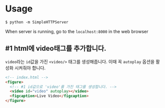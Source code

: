 # Usage

```shell
$ python -m SimpleHTTPServer
```

When server is running, go to the `localhost:8000` in the web browser

## \#1 html에 video태그를 추가합니다.
`video`라는 `id`값을 가진 `<video/>` 태그를 생성해줍니다. 이때 꼭 `autoplay` 옵션을 활성화 시켜줘야 합니다.

```html
<!-- index.html -->
<figure>
  <!-- #1 id값으로 'video'를 가진 태그를 생성합니다. -->
  <video id="video" autoplay></video>
  <figcaption>Live Video</figcaption>
</figure>
```
